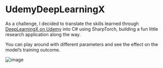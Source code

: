 # UdemyDeepLearningX

As a challenge, I decided to translate the skills learned through [DeepLearningX on Udemy](https://www.udemy.com/course/deeplearning_x/) into C# using SharpTorch, building a fun little research application along the way.

You can play around with different parameters and see the effect on the model’s training outcome.

![image](https://github.com/FynnHollesen/UdemyDeepLearningX/assets/136230507/595b58c8-68b3-49f5-acd9-a52f6ce013f4)



